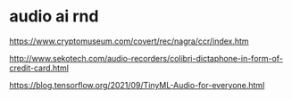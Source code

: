 # audio ai rnd

https://www.cryptomuseum.com/covert/rec/nagra/ccr/index.htm


http://www.sekotech.com/audio-recorders/colibri-dictaphone-in-form-of-credit-card.html


https://blog.tensorflow.org/2021/09/TinyML-Audio-for-everyone.html
